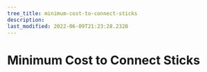 ```yaml
---
tree_title: minimum-cost-to-connect-sticks
description: 
last_modified: 2022-06-09T21:23:28.2328
---
```


# Minimum Cost to Connect Sticks
